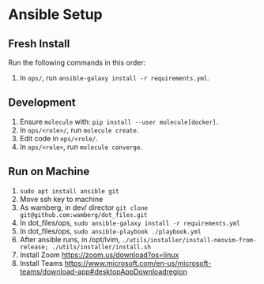 # Ansible Setup

## Fresh Install

Run the following commands in this order:

1. In `ops/`, run `ansible-galaxy install -r requirements.yml`.

## Development

1. Ensure `molecule` with: `pip install --user molecule[docker]`.
2. In `ops/<role>/`, run `molecule create`.
3. Edit code in `ops/<role/`.
4. In `ops/<role>`, run `molecule converge`.

## Run on Machine

1. `sudo apt install ansible git`
2. Move ssh key to machine
3. As wamberg, in dev/ director `git clone git@github.com:wamberg/dot_files.git`
4. In dot_files/ops, `sudo ansible-galaxy install -r requirements.yml `
5. In dot_files/ops, `sudo ansible-playbook ./playbook.yml`
6. After ansible runs, in /opt/lvim,
   `./utils/installer/install-neovim-from-release; ./utils/installer/install.sh`
7. Install Zoom https://zoom.us/download?os=linux
8. Install Teams
   https://www.microsoft.com/en-us/microsoft-teams/download-app#desktopAppDownloadregion
